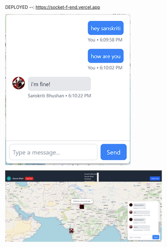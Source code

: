 DEPLOYED --: https://socket-f-end.vercel.app

![alt text](<public/images/Screenshot 2024-08-28 181044.png>)

![alt text](<public/images/Screenshot 2024-08-28 181347.png>)
